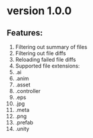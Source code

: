 # version 1.0.0
## Features:
1. Filtering out summary of files
2. Filtering out file diffs
3. Reloading failed file diffs
4. Supported file extensions:
  1. .ai
  2. .anim
  3. .asset
  4. .controller
  5. .eps
  6. .jpg
  7. .meta
  8. .png
  9. .prefab
  10. .unity